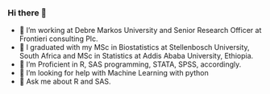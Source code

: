 ### Hi there 👋

- 🔭 I’m working at Debre Markos University and Senior Research Officer at Frontieri consulting Plc.  
- 👯 I graduated with my MSc in Biostatistics at Stellenbosch University, South Africa and MSc in Statistics at Addis Ababa University, Ethiopia.
- 🌱 I’m Proficient in R, SAS programming, STATA, SPSS, accordingly.
- 🤔 I’m looking for help with Machine Learning with python
- 💬 Ask me about R and SAS.  
